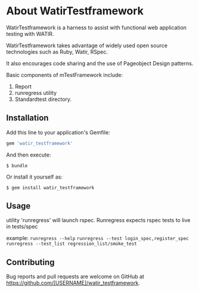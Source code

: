 # About WatirTestframework

WatirTestframework is a harness to assist with functional web application testing with WATIR. 

WatirTestframework takes advantage of widely used open source technologies such as Ruby, Watir, RSpec.

It also encourages code sharing and the use of Pageobject Design patterns.

Basic components of mTestFramework include:
1.   Report
2.   runregress utility
3.   Standardtest directory.

## Installation

Add this line to your application's Gemfile:

```ruby
gem 'watir_testframework'
```

And then execute:

    $ bundle

Or install it yourself as:

    $ gem install watir_testframework

## Usage
utility 'runregress' will launch rspec.
Runregress expects rspec tests to live in tests/spec

example:
`runregress --help`
`runregress --test login_spec,register_spec`
`runregress --test_list regression_list/smoke_test`


## Contributing

Bug reports and pull requests are welcome on GitHub at https://github.com/[USERNAME]/watir_testframework.

